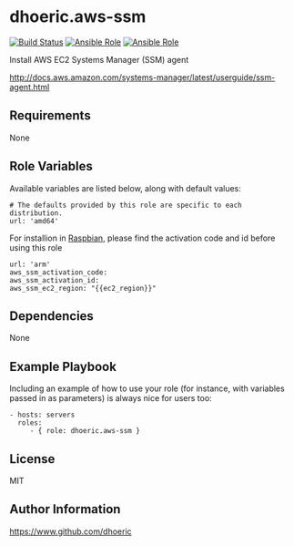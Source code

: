 dhoeric.aws-ssm
=========

[![Build Status](https://travis-ci.org/dhoeric/ansible-aws-ssm.svg?branch=master)](https://travis-ci.org/dhoeric/ansible-aws-ssm)
[![Ansible Role](https://img.shields.io/ansible/role/17714.svg)](https://galaxy.ansible.com/dhoeric/aws-ssm/)
[![Ansible Role](https://img.shields.io/ansible/role/d/17714.svg)](https://galaxy.ansible.com/dhoeric/aws-ssm/)

Install AWS EC2 Systems Manager (SSM) agent

http://docs.aws.amazon.com/systems-manager/latest/userguide/ssm-agent.html

Requirements
------------

None

Role Variables
--------------

Available variables are listed below, along with default values:

```
# The defaults provided by this role are specific to each distribution.
url: 'amd64'
```

For installion in [Raspbian](https://docs.aws.amazon.com/systems-manager/latest/userguide/sysman-manual-agent-install.html#agent-install-raspbianjessie), please find the activation code and id before using this role
```
url: 'arm'
aws_ssm_activation_code:
aws_ssm_activation_id:
aws_ssm_ec2_region: "{{ec2_region}}"
```


Dependencies
------------

None

Example Playbook
----------------

Including an example of how to use your role (for instance, with variables passed in as parameters) is always nice for users too:

    - hosts: servers
      roles:
         - { role: dhoeric.aws-ssm }

License
-------

MIT

Author Information
------------------

https://www.github.com/dhoeric
